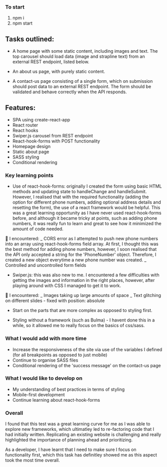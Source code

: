 ### To start

1. npm i
2. npm start

## Tasks outlined:

- A home page with some static content, including images and text. The top carousel should load data (image and strapline text) from an external REST endpoint, listed below.

- An about us page, with purely static content.

- A contact-us page consisting of a single form, which on submission should post data to an external REST endpoint. The form should be validated and behave correctly when the API responds.

## Features:

- SPA using create-react-app
- React router
- React hooks
- Swiper.js carousel from REST endpoint
- React-hook-forms with POST functionality
- Homepage design
- Static about page
- SASS styling
- Conditional rendering

### Key learning points

- Use of react-hook-forms: originally I created the form using basic HTML methods and updating state to handleChange and handleSubmit. However, I realised that with the required functionality (adding the option for different phone numbers, adding optional address details and resetting the form), the use of a react framework would be helpful. This was a great learning opportunity as I have never used react-hook-forms before, and although it became tricky at points, such as adding phone numbers, it was really fun to learn and great to see how it minimized the amount of code needed.

🐛 I encountered:
_ CORS error as I attempted to push new phone numbers into an array using react-hook-forms field array. At first, I thought this was the best method for adding phone numbers, however, I soon realised that the API only accepted a string for the 'PhoneNumber' object. Therefore, I created a new object everytime a new phone number was created.
_ Controlled and uncontrolled form fields

- Swiper.js: this was also new to me. I encountered a few difficulties with getting the images and information in the right places, however, after playing around with CSS I managed to get it to work.

🐛 I encountered:
_ Images taking up large amounts of space
_ Text glitching on different slides - fixed with position: absolute

- Start on the parts that are more complex as opposed to styling first.

- Styling without a framework (such as Bulma) - I havent done this in a while, so it allowed me to really focus on the basics of css/sass.

### What I would add with more time

- Increase the responsiveness of the site via use of the variables I defined (for all breakpoints as opposed to just mobile)
- Continue to organise SASS files
- Conditional rendering of the 'success message' on the contact-us page

### What I would like to develop on

- My understanding of best practices in terms of styling
- Mobile-first development
- Continue learning about react-hook-forms

### Overall

I found that this test was a great learning curve for me as I was able to explore new frameworks, which ultimatley led to re-factoring code that I had initially written. Replicating an existing website is challenging and really highlighted the importance of planning ahead and prioritizing.

As a developer, I have learnt that I need to make sure I focus on functionality first, which this task has definitley showed me as this aspect took the most time overall.
